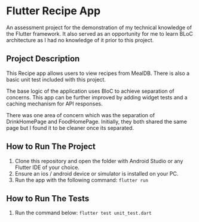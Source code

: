 # Flutter Recipe App 

An assessment project for the demonstration of my technical knowledge of the Flutter framework. It also served as an opportunity for me to learn BLoC architecture as I had no knowledge of it prior to this project.

## Project Description
This Recipe app allows users to view recipes from MealDB. There is also a basic unit test included with this project.

The base logic of the application uses BloC to achieve separation of concerns. This app can be further improved by adding widget tests and a caching mechanism for API responses.

There was one area of concern which was the separation of DrinkHomePage and FoodHomePage. Initially, they both shared the same page but I found it to be cleaner once its separated. 

## How to Run The Project
1. Clone this repository and open the folder with Android Studio or any Flutter IDE of your choice.
2. Ensure an ios / android device or simulator is installed on your PC.
3. Run the app with the following command:
   `flutter run`

## How to Run The Tests
1. Run the command below:
   `flutter test unit_test.dart`
